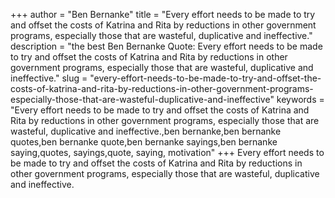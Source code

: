 +++
author = "Ben Bernanke"
title = "Every effort needs to be made to try and offset the costs of Katrina and Rita by reductions in other government programs, especially those that are wasteful, duplicative and ineffective."
description = "the best Ben Bernanke Quote: Every effort needs to be made to try and offset the costs of Katrina and Rita by reductions in other government programs, especially those that are wasteful, duplicative and ineffective."
slug = "every-effort-needs-to-be-made-to-try-and-offset-the-costs-of-katrina-and-rita-by-reductions-in-other-government-programs-especially-those-that-are-wasteful-duplicative-and-ineffective"
keywords = "Every effort needs to be made to try and offset the costs of Katrina and Rita by reductions in other government programs, especially those that are wasteful, duplicative and ineffective.,ben bernanke,ben bernanke quotes,ben bernanke quote,ben bernanke sayings,ben bernanke saying,quotes, sayings,quote, saying, motivation"
+++
Every effort needs to be made to try and offset the costs of Katrina and Rita by reductions in other government programs, especially those that are wasteful, duplicative and ineffective.
